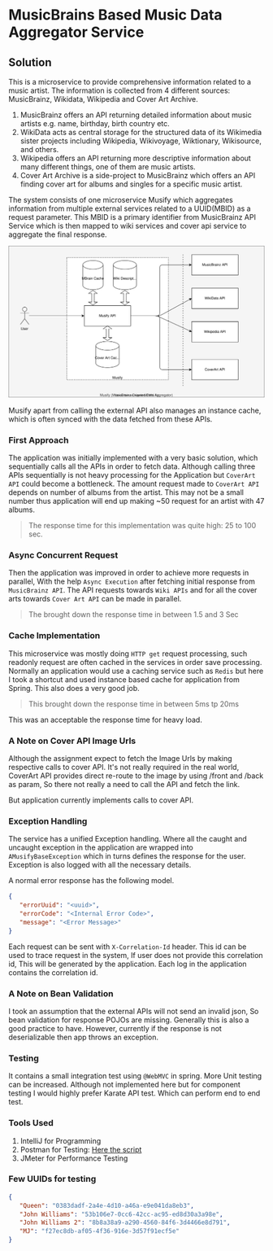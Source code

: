 # MusicBrains Based Music Data Aggregator Service

## Solution

This is a microservice to provide comprehensive information related to a music artist.
The information is collected from 4 different sources: MusicBrainz, Wikidata, Wikipedia and Cover Art Archive.

1. MusicBrainz offers an API returning detailed information about music artists e.g. name, birthday, birth country etc.
2. WikiData acts as central storage for the structured data of its Wikimedia sister projects including Wikipedia,
   Wikivoyage, Wiktionary, Wikisource,
   and others.
3. Wikipedia offers an API returning more descriptive information about many different things, one of them are music
   artists.
4. Cover Art Archive is a side-project to MusicBrainz which offers an API finding cover art for albums and singles for a
   specific music artist.

The system consists of one microservice Musify which aggregates information from multiple external services related to a
UUID(MBID) as a request parameter.
This MBID is a primary identifier from MusicBrainz API Service which is then mapped to wiki services and cover api
service to aggregate the final response.

![Musify App System Design]('./../doc_assets/musfy_system.drawio.svg)

Musify apart from calling the external API also manages an instance cache, which is often synced with the data fetched
from these APIs.

### First Approach

The application was initially implemented with a very basic solution, which sequentially calls all the APIs in order to
fetch data.
Although calling three APIs sequentially is not heavy processing for the Application but `CoverArt API` could become a
bottleneck. The amount request made to `CoverArt API` depends on number of albums from the artist. This may not be a
small number thus application will end up making ~50 request for an artist with 47 albums.

> The response time for this implementation was quite high: 25 to 100 sec.

### Async Concurrent Request

Then the application was improved in order to achieve more requests in parallel, With the help `Async Execution` after
fetching initial response from `MusicBrainz API`. The API requests towards `Wiki APIs` and for all the cover arts
towards `Cover Art API` can be made in parallel.

> The brought down the response time in between 1.5 and 3 Sec

### Cache Implementation

This microservice was mostly doing `HTTP get` request processing, such readonly request are often cached in the services
in order save processing. Normally an application would use a caching service such as `Redis` but here I took a shortcut
and used instance based cache for application from Spring. This also does a very good job.

> This brought down the response time in between 5ms tp 20ms

This was an acceptable the response time for heavy load.

### A Note on Cover API Image Urls

Although the assignment expect to fetch the Image Urls by making respective calls to cover API. It's not really required
in the real world, CoverArt API provides direct re-route to the image by using /front and /back as param, So there not
really a need to
call the API and fetch the link.

But application currently implements calls to cover API.

### Exception Handling

The service has a unified Exception handling. Where all the caught and uncaught exception in the application are
wrapped into `AMusifyBaseException` which in turns defines the response for the user.
Exception is also logged with all the necessary details.

A normal error response has the following model.

```json
{
   "errorUuid": "<uuid>",
   "errorCode": "<Internal Error Code>",
   "message": "<Error Message>"
}
```

Each request can be sent with `X-Correlation-Id` header. This id can be used to trace request in the system, If user
does not provide this correlation id, This will be generated by the application.
Each log in the application contains the correlation id.

### A Note on Bean Validation

I took an assumption that the external APIs will not send an invalid json, So bean validation for response POJOs are
missing. Generally this is also a good practice to have. However, currently if the response is not deserializable then
app throws an exception.

### Testing

It contains a small integration test using `@WebMVC` in spring. More Unit testing can be increased. Although not
implemented here but for component testing I would highly prefer Karate API test. Which can perform end to end test.

### Tools Used

1. IntelliJ for Programming
2. Postman for Testing: [Here the script](./postman/musify.postman_collection.json)
3. JMeter for Performance Testing

### Few UUIDs for testing

```json
{
   "Queen": "0383dadf-2a4e-4d10-a46a-e9e041da8eb3",
   "John Williams": "53b106e7-0cc6-42cc-ac95-ed8d30a3a98e",
   "John Williams 2": "8b8a38a9-a290-4560-84f6-3d4466e8d791",
   "MJ": "f27ec8db-af05-4f36-916e-3d57f91ecf5e"
}
```


